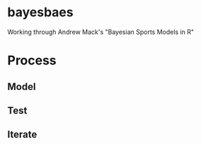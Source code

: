 # bayesbaes
Working through Andrew Mack's "Bayesian Sports Models in R"
# Process
## Model

## Test

## Iterate



